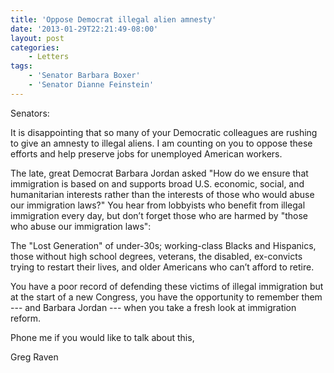 ```yaml
---
title: 'Oppose Democrat illegal alien amnesty'
date: '2013-01-29T22:21:49-08:00'
layout: post
categories:
    - Letters
tags:
    - 'Senator Barbara Boxer'
    - 'Senator Dianne Feinstein'
---
```


Senators:

It is disappointing that so many of your Democratic colleagues are rushing to give an amnesty to illegal aliens. I am counting on you to oppose these efforts and help preserve jobs for unemployed American workers.  
  
The late, great Democrat Barbara Jordan asked "How do we ensure that immigration is based on and supports broad U.S. economic, social, and humanitarian interests rather than the interests of those who would abuse our immigration laws?" You hear from lobbyists who benefit from illegal immigration every day, but don’t forget those who are harmed by "those who abuse our immigration laws":

The "Lost Generation" of under-30s; working-class Blacks and Hispanics, those without high school degrees, veterans, the disabled, ex-convicts trying to restart their lives, and older Americans who can’t afford to retire.

You have a poor record of defending these victims of illegal immigration but at the start of a new Congress, you have the opportunity to remember them --- and Barbara Jordan --- when you take a fresh look at immigration reform.

Phone me if you would like to talk about this,

Greg Raven